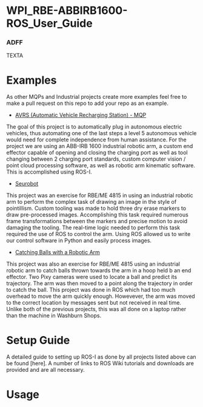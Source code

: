 # WPI_RBE-ABBIRB1600-ROS_User_Guide

### ADFF

TEXTA

# Examples

As other MQPs and Industrial projects create more examples feel free to make a pull request on this repo to add your repo as an example.

- [AVRS (Automatic Vehicle Recharging Station) - MQP](https://github.com/AVRS-MQP/AVRS 
)

The goal of this project is to automatically plug in autonomous electric vehicles, thus automating one of the last steps a level 5 autonomous vehicle would need for complete independence from human assistance. For the project we are using an ABB-IRB 1600 industrial robotic arm, a custom end effector capable of opening and closing the charging port as well as tool changing between 2 charging port standards, custom computer vision / point cloud processing software, as well as robotic arm kinematic software. This is accomplished using ROS-I.


- [Seurobot](https://github.com/RBE4815-Team6/Seurobot)

This project was an exercise for RBE/ME 4815 in using an industrial robotic arm to perform the complex task of drawing an image in the style of pointillism. Custom tooling was made to hold three dry erase markers to draw pre-processed images. Accomplishing this task required numerous frame transformations between the markers and precise motion to avoid damaging the tooling. The real-time logic needed to perform this task required the use of ROS to control the arm. Using ROS allowed us to write our control software in Python and easily process images. 

- [Catching Balls with a Robotic Arm](www.google.com)

This project was also an exercise for RBE/ME 4815 using an industrial robotic arm to catch balls thrown towards the arm in a hoop held b an end effector. Two Pixy cameras were used to locate a ball and predict its trajectory. The arm was then moved to a point along the trajectory in order to catch the ball. This project was done in ROS which had too much overhead to move the arm quickly enough. Howevever, the arm was moved to the correct location by messages sent but not received in real time. Unlike both of the previous projects, this was all done on a laptop rather than the machine in Washburn Shops.



# Setup Guide
A detailed guide to setting up ROS-I as done by all projects listed above can be found [here]. A number of links to ROS Wiki tutorials and downloads are provided and are all necessary. 

# Usage 


